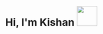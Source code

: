 <h1 align="center">Hi, I'm Kishan <img src="https://media.giphy.com/media/TEnXkcsHrP4YedChhA/giphy.gif" width="55"></h1> 


